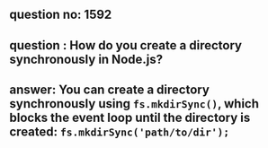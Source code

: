 
      
## question no: 1592

## question : How do you create a directory synchronously in Node.js?

## answer: You can create a directory synchronously using `fs.mkdirSync()`, which blocks the event loop until the directory is created: `fs.mkdirSync('path/to/dir');`
      